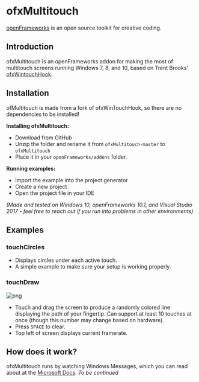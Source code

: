 # ofxMultitouch
[openFrameworks](http://openframeworks.cc/) is an open source toolkit for creative coding.

## Introduction
ofxMultitouch is an openFrameworks addon for making the most of multitouch screens running Windows 7, 8, and 10, based on Trent Brooks' [ofxWintouchHook](https://github.com/trentbrooks/ofxWinTouchHook).

## Installation
ofMultitouch is made from a fork of ofxWinTouchHook, so there are no dependencies to be installed! 

**Installing ofxMultitouch:**
- Download from GitHub
- Unzip the folder and rename it from `ofxMultitouch-master` to `ofxMultitouch`
- Place it in your `openFrameworks/addons` folder.

**Running examples:**
- Import the example into the project generator
- Create a new project
- Open the project file in your IDE

*(Made and tested on Windows 10, openFrameworks 10.1, and Visual Studio 2017 - feel free to reach out if you run into problems in other environments)*

## Examples

### touchCircles
- Displays circles under each active touch.
- A simple example to make sure your setup is working properly.

### touchDraw
![png](https://imgur.com/Nquk3Tx.png)
- Touch and drag the screen to produce a randomly colored line displaying the path of your fingertip. Can support at least 10 touches at once (though this number may change based on hardware). 
- Press `SPACE` to clear.
- Top left of screen displays current framerate.

## How does it work?
ofxMultitouch runs by watching Windows Messages, which you can read about at the [Microsoft Docs](https://docs.microsoft.com/en-us/windows/win32/winmsg/about-messages-and-message-queues).
*To be continued*
